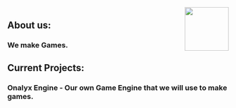 <img align=right src="https://avatars.githubusercontent.com/u/142634757?s=200&v=4" width=100px />
<h2 align>About us:</h2>
<h3 align>We make Games.</h3>
<h2>Current Projects:</h2>
<h3>Onalyx Engine - Our own Game Engine that we will use to make games.</h3>
